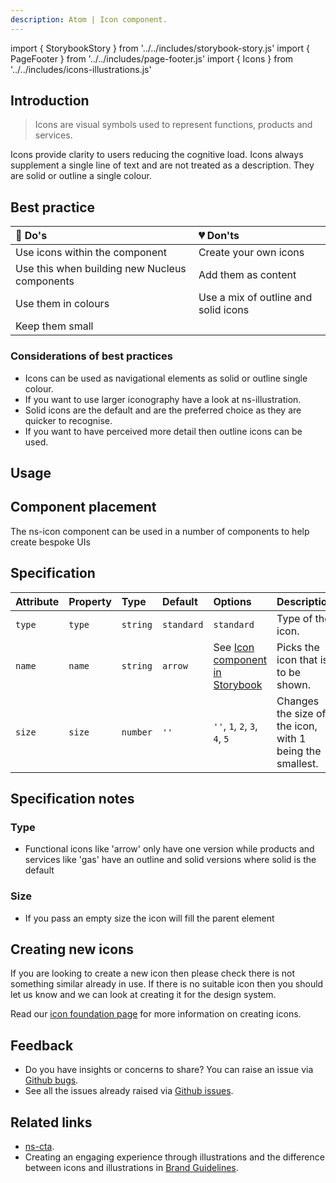 ```yaml
---
description: Atom | Icon component.
---
```


import { StorybookStory } from '../../includes/storybook-story.js'
import { PageFooter } from '../../includes/page-footer.js'
import { Icons } from '../../includes/icons-illustrations.js'

## Introduction

> Icons are visual symbols used to represent functions, products and services.

Icons provide clarity to users reducing the cognitive load. Icons always supplement a single line of text and are not treated as a description. They are solid or outline a single colour.

## Best practice

| 💚 Do's | 💔 Don'ts |
| :--- | :--- |
| Use icons within the component | Create your own icons |
| Use this when building new Nucleus components | Add them as content |
| Use them in colours | Use a mix of outline and solid icons |
| Keep them small |  |

### Considerations of best practices

* Icons can be used as navigational elements as solid or outline single colour.
* If you want to use larger iconography have a look at ns-illustration.
* Solid icons are the default and are the preferred choice as they are quicker to recognise.
* If you want to have perceived more detail then outline icons can be used.

## Usage

<StorybookStory story="components-ns-icon--standard"></StorybookStory>

## Component placement

The ns-icon component can be used in a number of components to help create bespoke UIs

## Specification

| Attribute    | Property | Type  | Default   | Options   | Description |
| :--- | :--- | :--- | :--- | :--- | :--- |
| `type` | `type` | `string` | `standard` | `standard` | Type of the icon. |
| `name` | `name` | `string` | `arrow` | <Icons></Icons> See [Icon component in Storybook](https://britishgas.co.uk/nucleus/demo/index.html?path=/story/ns-icon--standard) | Picks the icon that is to be shown. |
| `size` | `size` | `number` | `''` | `''`, `1`, `2`, `3`, `4`, `5` | Changes the size of the icon, with 1 being the smallest. |



## Specification notes

### Type

* Functional icons like 'arrow' only have one version while products and services like 'gas' have an outline and solid versions where solid is the default

### Size

* If you pass an empty size the icon will fill the parent element

## Creating new icons

If you are looking to create a new icon then please check there is not something similar already in use. If there is no suitable icon then you should let us know and we can look at creating it for the design system.

Read our [icon foundation page](foundations/icons.md#creating-new-icons) for more information on creating icons.

## Feedback

* Do you have insights or concerns to share? You can raise an issue via [Github bugs](https://github.com/ConnectedHomes/nucleus/issues/new?assignees=&labels=Bug&template=a--bug-report.md&title=[bug]%20[ns-icon]).
* See all the issues already raised via [Github issues](https://github.com/connectedHomes/nucleus/issues?utf8=%E2%9C%93&q=is%3Aopen+is%3Aissue+label%3ABug+[ns-icon]).

<PageFooter></PageFooter>

## Related links

* [ns-cta](components/ns-cta.md).
* Creating an engaging experience through illustrations and the difference between icons and illustrations in [Brand Guidelines](https://centrica.frontify.com/d/6307mViOlfHB/visual-identity#/illustrations/creating-an-engaging-experience-through-illustration).
